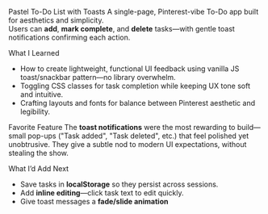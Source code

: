   Pastel To-Do List with Toasts
A single-page, Pinterest-vibe To-Do app built for aesthetics and simplicity.  
Users can **add**, **mark complete**, and **delete** tasks—with gentle toast notifications confirming each action.

What I Learned
- How to create lightweight, functional UI feedback using vanilla JS toast/snackbar pattern—no library overwhelm.
- Toggling CSS classes for task completion while keeping UX tone soft and intuitive.
- Crafting layouts and fonts for balance between Pinterest aesthetic and legibility.

Favorite Feature
The **toast notifications** were the most rewarding to build—small pop-ups ("Task added", "Task deleted", etc.) that feel polished yet unobtrusive.
They give a subtle nod to modern UI expectations, without stealing the show.

 What I’d Add Next
- Save tasks in **localStorage** so they persist across sessions.
- Add **inline editing**—click task text to edit quickly.
- Give toast messages a **fade/slide animation** 
